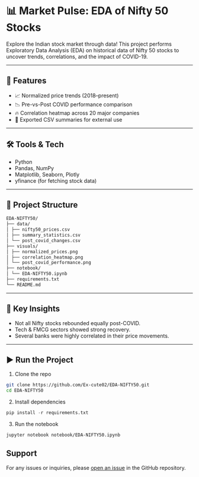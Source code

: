 # 📊 Market Pulse: EDA of Nifty 50 Stocks

Explore the Indian stock market through data! This project performs Exploratory Data Analysis (EDA) on historical data of Nifty 50 stocks to uncover trends, correlations, and the impact of COVID-19.

---

## 🚀 Features
- 📈 Normalized price trends (2018–present)
- 📉 Pre-vs-Post COVID performance comparison
- 🔥 Correlation heatmap across 20 major companies
- 🧭 Exported CSV summaries for external use

---

## 🛠 Tools & Tech
- Python
- Pandas, NumPy
- Matplotlib, Seaborn, Plotly
- yfinance (for fetching stock data)

---

## 📁 Project Structure
```bash
EDA-NIFTY50/
├── data/
│ ├── nifty50_prices.csv
│ ├── summary_statistics.csv
│ └── post_covid_changes.csv
├── visuals/
│ ├── normalized_prices.png
│ ├── correlation_heatmap.png
│ └── post_covid_performance.png
├── notebook/
│ └── EDA-NIFTY50.ipynb
├── requirements.txt
└── README.md
```

---

## 🧠 Key Insights
- Not all Nifty stocks rebounded equally post-COVID.
- Tech & FMCG sectors showed strong recovery.
- Several banks were highly correlated in their price movements.

---

## ▶️ Run the Project

1. Clone the repo
```bash
git clone https://github.com/Ex-cute02/EDA-NIFTY50.git
cd EDA-NIFTY50
```
2. Install dependencies
```python
pip install -r requirements.txt
```
3. Run the notebook
```bash
jupyter notebook notebook/EDA-NIFTY50.ipynb
```
## Support

For any issues or inquiries, please [open an issue](https://github.com/Ex-cute02/EDA-NIFTY50/issues) in the GitHub repository.
